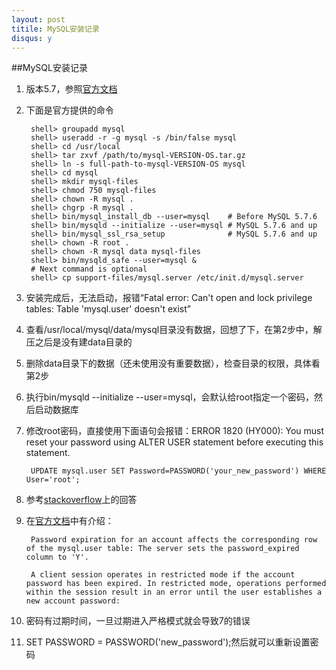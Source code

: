 ```yaml
---
layout: post
titile: MySQL安装记录
disqus: y
---
```


##MySQL安装记录
1. 版本5.7，参照[官方文档](https://dev.mysql.com/doc/refman/5.7/en/binary-installation.html)
2. 下面是官方提供的命令

        shell> groupadd mysql
        shell> useradd -r -g mysql -s /bin/false mysql
        shell> cd /usr/local
        shell> tar zxvf /path/to/mysql-VERSION-OS.tar.gz
        shell> ln -s full-path-to-mysql-VERSION-OS mysql
        shell> cd mysql
        shell> mkdir mysql-files
        shell> chmod 750 mysql-files
        shell> chown -R mysql .
        shell> chgrp -R mysql .
        shell> bin/mysql_install_db --user=mysql    # Before MySQL 5.7.6
        shell> bin/mysqld --initialize --user=mysql # MySQL 5.7.6 and up
        shell> bin/mysql_ssl_rsa_setup              # MySQL 5.7.6 and up
        shell> chown -R root .
        shell> chown -R mysql data mysql-files
        shell> bin/mysqld_safe --user=mysql &
        # Next command is optional
        shell> cp support-files/mysql.server /etc/init.d/mysql.server

3. 安装完成后，无法启动，报错“Fatal error: Can't open and lock privilege tables: Table 'mysql.user' doesn't exist” 
4. 查看/usr/local/mysql/data/mysql目录没有数据，回想了下，在第2步中，解压之后是没有建data目录的
5. 删除data目录下的数据（还未使用没有重要数据），检查目录的权限，具体看第2步
6. 执行bin/mysqld --initialize --user=mysql，会默认给root指定一个密码，然后启动数据库
7. 修改root密码，直接使用下面语句会报错：ERROR 1820 (HY000): You must reset your password using ALTER USER statement before executing this statement.

        UPDATE mysql.user SET Password=PASSWORD('your_new_password') WHERE User='root'; 

8. 参考[stackoverflow](http://stackoverflow.com/questions/33467337/reset-mysql-root-password-using-alter-user-statement-after-install-on-mac)上的回答
9. 在[官方文档](https://dev.mysql.com/doc/refman/5.6/en/alter-user.html)中有介绍：

        Password expiration for an account affects the corresponding row of the mysql.user table: The server sets the password_expired column to 'Y'.

        A client session operates in restricted mode if the account password has been expired. In restricted mode, operations performed within the session result in an error until the user establishes a new account password:

10. 密码有过期时间，一旦过期进入严格模式就会导致7的错误
11. SET PASSWORD = PASSWORD('new_password');然后就可以重新设置密码

